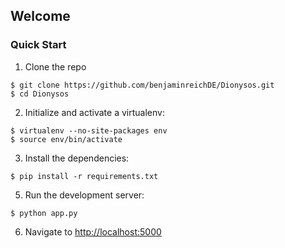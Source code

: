 ## Welcome


### Quick Start

1. Clone the repo
  ```
  $ git clone https://github.com/benjaminreichDE/Dionysos.git
  $ cd Dionysos
  ```

2. Initialize and activate a virtualenv:
  ```
  $ virtualenv --no-site-packages env
  $ source env/bin/activate
  ```

3. Install the dependencies:
  ```
  $ pip install -r requirements.txt
  ```

5. Run the development server:
  ```
  $ python app.py
  ```

6. Navigate to [http://localhost:5000](http://localhost:5000)
